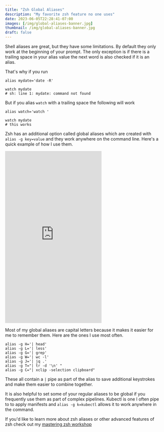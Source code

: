 ```yaml
---
title: "Zsh Global Aliases"
description: "My favorite zsh feature no one uses"
date: 2023-06-05T22:28:41-07:00
images: [/img/global-aliases-banner.jpg]
thumbnail: /img/global-aliases-banner.jpg
draft: false
---
```


Shell aliases are great, but they have some limitations.
By default they only work at the beginning of your prompt.
The only exception is if there is a trailing space in your alias value the next word is also checked if it is an alias.

That's why if you run

```
alias mydate='date -R'

watch mydate
# sh: line 1: mydate: command not found
```

But if you alias `watch` with a trailing space the following will work

```
alias watch='watch '

watch mydate
# this works
```

Zsh has an additional option called global aliases which are created with `alias -g key=value` and they work anywhere on the command line.
Here's a quick example of how I use them.

<iframe width="315" height="560" src="https://www.youtube.com/embed/zLIMjDkYyOw" title="YouTube video player" frameborder="0" allow="accelerometer; autoplay; clipboard-write; encrypted-media; gyroscope; picture-in-picture; web-share" allowfullscreen></iframe>

Most of my global aliases are capital letters because it makes it easier for me to remember them.
Here are the ones I use most often.

```
alias -g H='| head'
alias -g L='| less'
alias -g G='| grep'
alias -g W='| wc -l'
alias -g J='| jq .'
alias -g T="| tr -d '\n' "
alias -g C="| xclip -selection clipboard"
```

These all contain a `|` pipe as part of the alias to save additional keystrokes and make them easier to combine together.

It is also helpful to set some of your regular aliases to be global if you frequently use them as part of complex pipelines.
Kubectl is one I often pipe to to apply manifests and `alias -g k=kubectl` allows it to work anywhere in the command.

If you'd like to learn more about zsh aliases or other advanced features of zsh check out my [mastering zsh workshop](https://github.com/rothgar/mastering-zsh/blob/master/docs/helpers/aliases.md)

